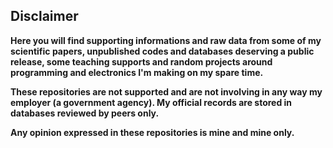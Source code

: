 ## Disclaimer

**Here you will find supporting informations and raw data from some of my scientific papers, unpublished codes and databases deserving a public release, some teaching supports and random projects around programming and electronics I'm making on my spare time.**

**These repositories are not supported and are not involving in any way my employer (a government agency). My official records are stored in databases reviewed by peers only.**

**Any opinion expressed in these repositories is mine and mine only.**